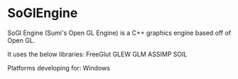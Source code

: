 # SoGlEngine
SoGl Engine (Sumi's Open GL Engine) is a C++ graphics engine based off of Open GL. 

It uses the below libraries:
FreeGlut
GLEW
GLM
ASSIMP
SOIL

Platforms developing for:
Windows
